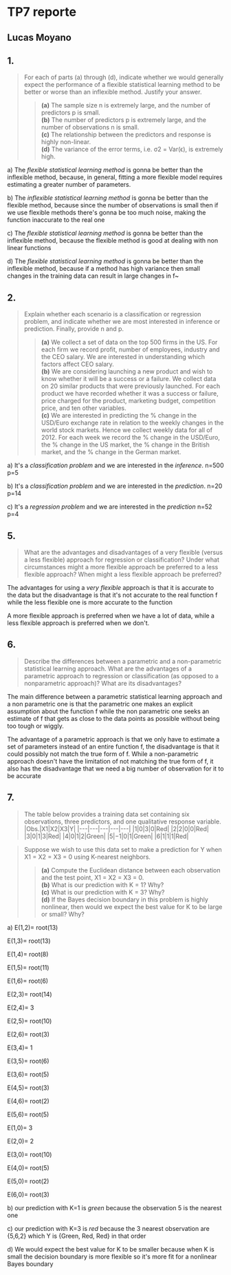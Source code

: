# TP7 reporte
## Lucas Moyano

## 1. 
>For each of parts (a) through (d), indicate whether we would generally expect the performance of a flexible statistical learning method to be better or worse than an inflexible method. Justify your answer.   
>>**(a)** The sample size n is extremely large, and the number of predictors p is small.   
>>**(b)** The number of predictors p is extremely large, and the number of observations n is small.   
>>**(c)** The relationship between the predictors and response is highly non-linear.   
>>**(d)** The variance of the error terms, i.e. σ2 = Var(ϵ), is extremely high.
	

a) The *flexible statistical learning method* is gonna be better than the inflexible method, because, in general, fitting a more flexible model requires estimating a greater number of parameters.

b) The *inflexible statistical learning method* is gonna be better than the flexible method, because since the number of observations is small then if we use flexible methods there's gonna be too much noise, making the function inaccurate to the real one

c) The *flexible statistical learning method* is gonna be better than the inflexible method, because the flexible method is good at dealing with non linear functions

d) The *flexible statistical learning method* is gonna be better than the inflexible method, because if a method has high variance then small changes in the training data can result in large changes in f~

## 2.
>Explain whether each scenario is a classification or regression problem, and indicate whether we are most interested in inference or prediction. Finally, provide n and p.  
>>**(a)** We collect a set of data on the top 500 firms in the US. For each firm we record profit, number of employees, industry and the CEO salary. We are interested in understanding which factors affect CEO salary.  
>>**(b)** We are considering launching a new product and wish to know whether it will be a success or a failure. We collect data on 20 similar products that were previously launched. For each product we have recorded whether it was a success or failure, price charged for the product, marketing budget, competition price, and ten other variables.  
>>**(c)** We are interested in predicting the % change in the USD/Euro exchange rate in relation to the weekly changes in the world stock markets. Hence we collect weekly data for all of 2012. For each week we record the % change in the USD/Euro, the % change in the US market, the % change in the British market, and the % change in the German market.
	
a) It's a *classification problem* and we are interested in the *inference*. n=500 p=5

b) It's a *classification problem* and we are interested in the *prediction*. n=20 p=14

c) It's a *regression problem* and we are interested in the *prediction* n=52 p=4

## 5.
>What are the advantages and disadvantages of a very flexible (versus a less flexible) approach for regression or classification? Under what circumstances might a more flexible approach be preferred to a less flexible approach? When might a less flexible approach be preferred?

The advantages for using a *very flexible* approach is that it is accurate to the data but the disadvantage is that it's not accurate to the real function f while the less flexible one is more accurate to the function

A more flexible approach is preferred when we have a lot of data, while a less flexible approach is preferred when we don't.

## 6.
>Describe the differences between a parametric and a non-parametric statistical learning approach. What are the advantages of a parametric approach to regression or classification (as opposed to a nonparametric approach)? What are its disadvantages?

The main difference between a parametric statistical learning approach and a non parametric one is that the parametric one makes an explicit assumption about the function f while the non parametric one seeks an estimate of f that gets as close to the data points as possible without being too tough or wiggly.

The advantage of a parametric approach is that we only have to estimate a set of parameters instead of an entire function f, the disadvantage is that it could possibly not match the true form of f. While a non-parametric approach doesn't have the limitation of not matching the true form of f, it also has the disadvantage that we need a big number of observation for it to be accurate

## 7.
>The table below provides a training data set containing six observations, three predictors, and one qualitative response variable.   
>|Obs.|X1|X2|X3|Y|
>|---|---|---|---|---|
>|1|0|3|0|Red|
>|2|2|0|0|Red|
>|3|0|1|3|Red|
>|4|0|1|2|Green|
>|5|−1|0|1|Green|
>|6|1|1|1|Red|

>Suppose we wish to use this data set to make a prediction for Y when X1 = X2 = X3 = 0 using K-nearest neighbors.  
>>**(a)** Compute the Euclidean distance between each observation and the test point, X1 = X2 = X3 = 0.  
>>**(b)** What is our prediction with K = 1? Why?  
>>**(c)** What is our prediction with K = 3? Why?  
>>**(d)** If the Bayes decision boundary in this problem is highly nonlinear, then would we expect the best value for K to be large or small? Why?

a) E(1,2)= root(13)

E(1,3)= root(13)

E(1,4)= root(8)

E(1,5)= root(11)

E(1,6)= root(6)

E(2,3)= root(14)

E(2,4)= 3

E(2,5)= root(10)

E(2,6)= root(3)

E(3,4)= 1

E(3,5)= root(6)

E(3,6)= root(5)

E(4,5)= root(3)

E(4,6)= root(2)

E(5,6)= root(5)



E(1,0)= 3

E(2,0)= 2

E(3,0)= root(10)

E(4,0)= root(5)

E(5,0)= root(2)

E(6,0)= root(3)

b) our prediction with K=1 is *green* because the observation 5 is the nearest one

c) our prediction with K=3 is *red* because the 3 nearest observation are {5,6,2} which Y is {Green, Red, Red} in that order

d) We would expect the best value for K to be smaller because when K is small the decision boundary is more flexible so it's more fit for a nonlinear Bayes boundary